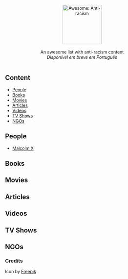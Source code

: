 <p align="center">
    <img src="https://user-images.githubusercontent.com/405355/83671033-6b36d380-a5aa-11ea-93e4-8ee406523242.png" style="width:128px;height:auto;" alt="Awesome: Anti-racism">
    <br />
   <br />
    An awesome list with anti-racism content<br />
    <em>Disponível em breve em Português</em>
    <br />
    <br />
</p>

## Content

- [People](#people)
- [Books](#books)
- [Movies](#movies)
- [Articles](#articles)
- [Videos](#videos)
- [TV Shows](#tvshows)
- [NGOs](#ngos)

## People

- [Malcolm X](https://en.wikipedia.org/wiki/Malcolm_X)

## Books
## Movies
## Articles
## Videos
## TV Shows
## NGOs

### Credits

Icon by [Freepik](https://www.flaticon.com/br/autores/freepik)